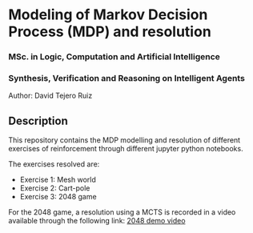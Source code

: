 # Modeling of Markov Decision Process (MDP) and resolution
### MSc. in Logic, Computation and Artificial Intelligence
### Synthesis, Verification and Reasoning on Intelligent Agents
Author: David Tejero Ruiz

## Description
This repository contains the MDP modelling and resolution of different exercises of reinforcement through different jupyter python notebooks.

The exercises resolved are:
- Exercise 1: Mesh world
- Exercise 2: Cart-pole
- Exercise 3: 2048 game

For the 2048 game, a resolution using a MCTS is recorded in a video available through the following link: [2048 demo video](https://youtu.be/WbjX-6DPLJU)